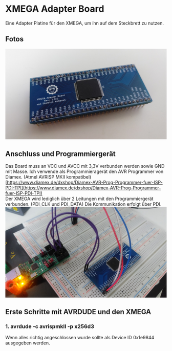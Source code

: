 # XMEGA Adapter Board
Eine Adapter Platine für den XMEGA, um ihn auf dem Steckbrett zu nutzen.

## Fotos
![Screenshot1](images/image1.jpg)

## Anschluss und Programmiergerät

Das Board muss an VCC und AVCC mit 3,3V verbunden werden sowie GND mit Masse.  Ich verwende als Programmieragerät den AVR Programmer von Diamex. (Atmel AVRISP MKII kompatibel)
[https://www.diamex.de/dxshop/Diamex-AVR-Prog-Programmer-fuer-ISP-PDI-TPI](https://www.diamex.de/dxshop/Diamex-AVR-Prog-Programmer-fuer-ISP-PDI-TPI)  
Der XMEGA wird lediglich über 2 Leitungen mit den Programmiergerät verbunden. (PDI_CLK und PDI_DATA) Die Kommunikation erfolgt über PDI.
![Screenshot2](images/image2.jpg)
## Erste Schritte mit AVRDUDE und den XMEGA
### 1. avrdude -c avrispmkII -p x256d3 
Wenn alles richtig angeschlossen wurde sollte als Device ID 0x1e9844 ausgegeben werden.

